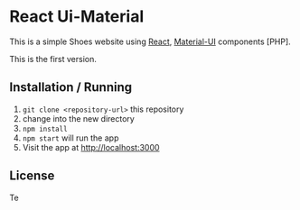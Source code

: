 React Ui-Material
================================

This is a simple Shoes website using [React](https://facebook.github.io/react/), [Material-UI](http://www.material-ui.com/) components [PHP].

This is the first version.

Installation / Running
----------------------

1. `git clone <repository-url>` this repository
2. change into the new directory
3. `npm install`
4. `npm start` will run the app
5. Visit the app at [http://localhost:3000](http://localhost:3000)


License
-------
Te
